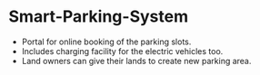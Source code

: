 # Smart-Parking-System

- Portal for online booking of the parking slots.
- Includes charging facility for the electric vehicles too.
- Land owners can give their lands to create new parking area.
